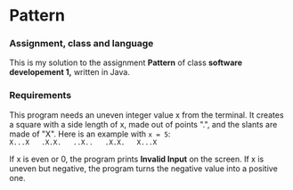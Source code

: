 # Pattern

### Assignment, class and language
This is my solution to the assignment **Pattern** of class **software developement 1,** written in Java.

### Requirements
This program needs an uneven integer value x from the terminal. It creates a square with a side length of x, made out of points ".", and the slants are made of "X". Here is an example with `x = 5`:  
`X...X  
.X.X.  
..X..  
.X.X.  
X...X`  

If x is even or 0, the program prints **Invalid Input** on the screen. If x is uneven but negative, the program turns the negative value into a positive one.

